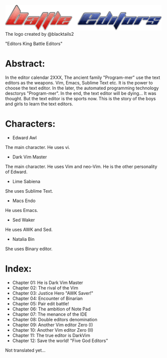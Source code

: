 ![BattleEditors](battle_editors.png)
The logo created by @blacktails2


"Editors King Battle Editors"


# Abstract:

In the editor calendar 2XXX, The ancient family "Program-mer" use the text
editors as the weapons.  Vim, Emacs, Sublime Text etc.
It is the power to choose the text editor.
In the later, the automated programming technology desctorys "Program-mer".
In the end, the text editor will be dying...  It was thought.
But the text editor is the sports now.
This is the story of the boys and girls to learn the text editors.


# Characters:

* Edward Awl

The main character.
He uses vi.

* Dark Vim Master

The main character.
He uses Vim and neo-Vim.
He is the other personality of Edward.

* Lime Sabiena

She uses Sublime Text.

* Macs Endo

He uses Emacs.

* Sed Waker

He uses AWK and Sed.

* Natalia Bin

She uses Binary editor.


# Index:

* Chapter 01: He is Dark Vim Master
* Chapter 02: The rival of the Vim
* Chapter 03: Justice Hero "AWK Saver!"
* Chapter 04: Encounter of Binarian
* Chapter 05: Pair edit battle!
* Chapter 06: The ambition of Note Pad
* Chapter 07: The menance of the IDE
* Chapter 08: Double editors denomination
* Chapter 09: Another Vim editor Zero (I)
* Chapter 10: Another Vim editor Zero (II)
* Chapter 11: The true editor is DarkVim
* Chapter 12: Save the world! "Five God Editors"

Not translated yet...
